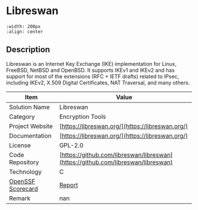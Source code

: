 # Libreswan 



```{image} https://libreswan.org/images/libreswan-logo-218.png 
:width: 200px 
:align: center 
```

## Description 
Libreswan is an Internet Key Exchange (IKE) implementation for Linux, FreeBSD, NetBSD and OpenBSD. It supports IKEv1 and IKEv2 and has support for most of the extensions (RFC + IETF drafts) related to IPsec, including IKEv2, X.509 Digital Certificates, NAT Traversal, and many others.

| Item |  Value |
| ------ | ------ |
| Solution Name | Libreswan |
| Category | Encryption Tools |
| Project Website | [https://libreswan.org/](https://libreswan.org/) |
| Documentation | [https://libreswan.org/](https://libreswan.org/) |
| License | GPL-2.0 |
| Code Repository | [https://github.com/libreswan/libreswan](https://github.com/libreswan/libreswan) |
| Technology | C |
| [OpenSSF Scorecard](https://scorecard.dev/) | [Report](https://securityscorecards.dev/viewer/?uri=github.com/libreswan/libreswan) |
| Remark | nan |  


